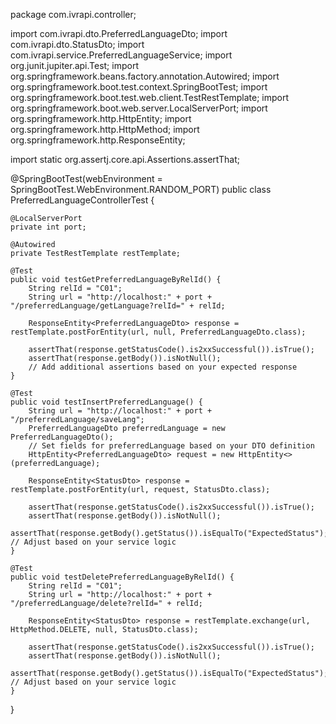 package com.ivrapi.controller;

import com.ivrapi.dto.PreferredLanguageDto;
import com.ivrapi.dto.StatusDto;
import com.ivrapi.service.PreferredLanguageService;
import org.junit.jupiter.api.Test;
import org.springframework.beans.factory.annotation.Autowired;
import org.springframework.boot.test.context.SpringBootTest;
import org.springframework.boot.test.web.client.TestRestTemplate;
import org.springframework.boot.web.server.LocalServerPort;
import org.springframework.http.HttpEntity;
import org.springframework.http.HttpMethod;
import org.springframework.http.ResponseEntity;

import static org.assertj.core.api.Assertions.assertThat;

@SpringBootTest(webEnvironment = SpringBootTest.WebEnvironment.RANDOM_PORT)
public class PreferredLanguageControllerTest {

    @LocalServerPort
    private int port;

    @Autowired
    private TestRestTemplate restTemplate;

    @Test
    public void testGetPreferredLanguageByRelId() {
        String relId = "C01";
        String url = "http://localhost:" + port + "/preferredLanguage/getLanguage?relId=" + relId;

        ResponseEntity<PreferredLanguageDto> response = restTemplate.postForEntity(url, null, PreferredLanguageDto.class);

        assertThat(response.getStatusCode().is2xxSuccessful()).isTrue();
        assertThat(response.getBody()).isNotNull();
        // Add additional assertions based on your expected response
    }

    @Test
    public void testInsertPreferredLanguage() {
        String url = "http://localhost:" + port + "/preferredLanguage/saveLang";
        PreferredLanguageDto preferredLanguage = new PreferredLanguageDto();
        // Set fields for preferredLanguage based on your DTO definition
        HttpEntity<PreferredLanguageDto> request = new HttpEntity<>(preferredLanguage);

        ResponseEntity<StatusDto> response = restTemplate.postForEntity(url, request, StatusDto.class);

        assertThat(response.getStatusCode().is2xxSuccessful()).isTrue();
        assertThat(response.getBody()).isNotNull();
        assertThat(response.getBody().getStatus()).isEqualTo("ExpectedStatus"); // Adjust based on your service logic
    }

    @Test
    public void testDeletePreferredLanguageByRelId() {
        String relId = "C01";
        String url = "http://localhost:" + port + "/preferredLanguage/delete?relId=" + relId;

        ResponseEntity<StatusDto> response = restTemplate.exchange(url, HttpMethod.DELETE, null, StatusDto.class);

        assertThat(response.getStatusCode().is2xxSuccessful()).isTrue();
        assertThat(response.getBody()).isNotNull();
        assertThat(response.getBody().getStatus()).isEqualTo("ExpectedStatus"); // Adjust based on your service logic
    }
}
